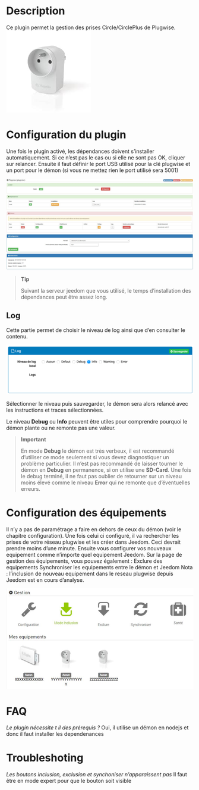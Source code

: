 Description
===========

Ce plugin permet la gestion des prises Circle/CirclePlus de Plugwise.
![plugwiseCircle_icon](../images/plugwiseCircle_icon.png)

Configuration du plugin
=======================

Une fois le plugin activé, les dépendances doivent s’installer 
automatiquement. Si ce n’est pas le cas ou si elle ne sont pas OK,
cliquer sur relancer. Ensuite il faut définir le port USB utilisé 
pour la clé plugwise et un port pour le démon (si vous ne mettez rien 
le port utilisé sera 5001)

![plugwise_3](../images/plugwise_3.jpg)

> **Tip**
>
> Suivant la serveur jeedom que vous utilisé, le temps
> d’installation des dépendances peut être assez long. 

Log
---

Cette partie permet de choisir le niveau de log ainsi que d’en consulter
le contenu.

![configuration05](../images/configuration05.png)

Sélectionner le niveau puis sauvegarder, le démon sera alors relancé
avec les instructions et traces sélectionnées.

Le niveau **Debug** ou **Info** peuvent être utiles pour comprendre
pourquoi le démon plante ou ne remonte pas une valeur.

> **Important**
>
> En mode **Debug** le démon est très verbeux, il est recommandé
> d’utiliser ce mode seulement si vous devez diagnostiquer un problème
> particulier. Il n’est pas recommandé de laisser tourner le démon en
> **Debug** en permanence, si on utilise une **SD-Card**. Une fois le
> debug terminé, il ne faut pas oublier de retourner sur un niveau moins
> élevé comme le niveau **Error** qui ne remonte que d’éventuelles
> erreurs.

Configuration des équipements
=============================

Il n’y a pas de paramétrage a faire en dehors de ceux du démon 
(voir le chapitre configuration). Une fois celui ci configuré, 
il va rechercher les prises de votre réseau plugwise et les créer 
dans Jeedom. Ceci devrait prendre moins d’une minute.
Ensuite vous configurer vos nouveaux equipement comme n’importe quel
equipement Jeedom.
Sur la page de gestion des équipements, vous pouvez également :
Exclure des equipements
Synchroniser les equipements entre le démon et Jeedom
Nota : l’inclusion de nouveau equipement dans le reseau plugwise depuis
Jeedom est en cours d’analyse.

![plugwise_4](../images/plugwise_4.jpg)

FAQ
===
_Le plugin nécessite t il des prérequis ?_
Oui, il utilise un démon en nodejs et donc il faut installer les dependenances

Troubleshoting
==============
_Les boutons inclusion, exclusion et synchoniser n’apparaissent pas_
Il faut être en mode expert pour que le bouton soit visible
